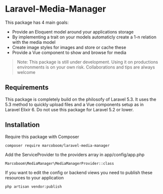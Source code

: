 # Laravel-Media-Manager
This package has 4 main goals:
* Provide an Eloquent model around your applications storage
* By implementing a trait on your models automaticly create a 1-n relation with the media model
* Create image styles for images and store or cache these
* Provide a Vue component to show and browse for media


> Note: This package is still under development. Using it on productions environments is on your own risk. Collaborations and tips are always welcome

## Requirements
This package is completely build on the philosofy of Laravel 5.3. It uses the 5.3 method to quickly upload files and a Vue components setup as in Laravel Elixir 6. Do not use this package for Laravel 5.2 or lower.

## Installation

Require this package with Composer
    
`composer require marcoboom/laravel-media-manager`
    
Add the ServiceProvider to the providers array in app/config/app.php

`Marcoboom\MediaManager\MediaManagerProvider::class`

If you want to edit the config or backend views you need to publish these resources to your application

`php artisan vendor:publish`



